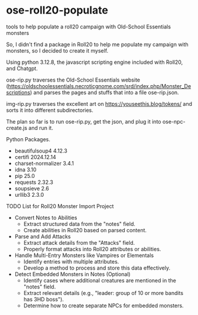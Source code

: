 # ose-roll20-populate
tools to help populate a roll20 campaign with Old-School Essentials monsters

So, I didn't find a package in Roll20 to help me populate my campaign with monsters, so I decided to create it myself.

Using python 3.12.8, the javascript scripting engine included with Roll20, and Chatgpt.

ose-rip.py traverses the Old-School Essentials website (https://oldschoolessentials.necroticgnome.com/srd/index.php/Monster_Descriptions) and parses the pages
and stuffs that into a file ose-rip.json.

img-rip.py traverses the excellent art on https://youseethis.blog/tokens/ and sorts it into different subdirectories.

The plan so far is to run ose-rip.py, get the json, and plug it into ose-npc-create.js and run it.

Python Packages.
+ beautifulsoup4     4.12.3
+ certifi            2024.12.14
+ charset-normalizer 3.4.1
+ idna               3.10
+ pip                25.0
+ requests           2.32.3
+ soupsieve          2.6
+ urllib3            2.3.0


TODO List for Roll20 Monster Import Project

+ Convert Notes to Abilities
	+ Extract structured data from the "notes" field.
	+ Create abilities in Roll20 based on parsed content.
+ Parse and Add Attacks
	+ Extract attack details from the "Attacks" field.
	+ Properly format attacks into Roll20 attributes or abilities.
+ Handle Multi-Entry Monsters like Vampires or Elementals
	+ Identify entries with multiple attributes.
	+ Develop a method to process and store this data effectively.
+ Detect Embedded Monsters in Notes (Optional)
	+ Identify cases where additional creatures are mentioned in the "notes" field.
	+ Extract relevant details (e.g., "leader: group of 10 or more bandits has 3HD boss").
	+ Determine how to create separate NPCs for embedded monsters.